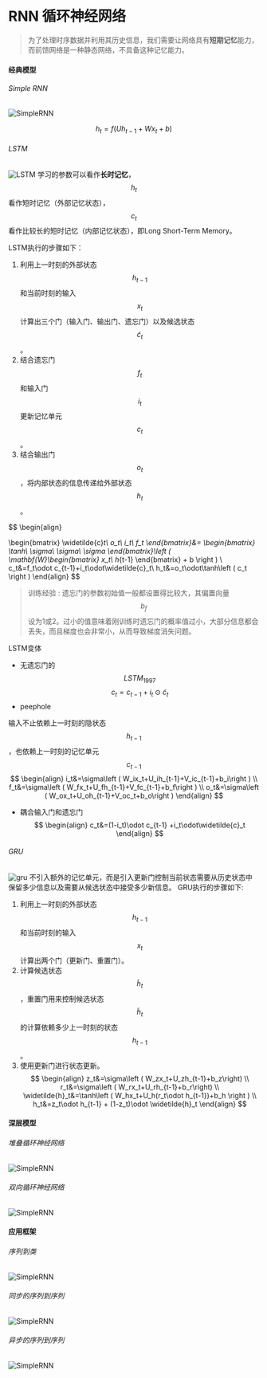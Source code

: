 # RNN 循环神经网络
> 为了处理时序数据并利用其历史信息，我们需要让网络具有**短期记忆**能力，而前馈网络是一种静态网络，不具备这种记忆能力。

#### 经典模型

###### Simple RNN
![SimpleRNN](img/rnn1.png)

$$
h_t=f(Uh_{t-1}+Wx_t+b)
$$

###### LSTM
![LSTM](img/lstm.png)
学习的参数可以看作**长时记忆**，$$h_t$$看作短时记忆（外部记忆状态），$$c_t$$看作比较长的短时记忆（内部记忆状态），即Long Short-Term Memory。

LSTM执行的步骤如下：
1. 利用上一时刻的外部状态$$h_{t-1}$$和当前时刻的输入$$x_t$$计算出三个门（输入门、输出门、遗忘门）以及候选状态$$\widetilde{c}_t$$。
2. 结合遗忘门$$f_t$$和输入门$$i_t$$更新记忆单元$$c_t$$。
3. 结合输出门$$o_t$$，将内部状态的信息传递给外部状态$$h_t$$。
 
$$
\begin{align}

\begin{bmatrix}
\widetilde{c}_t\\ 
o_t\\ 
i_t\\ 
f_t
\end{bmatrix}&= 
\begin{bmatrix}
\tanh\\ 
\sigma\\ 
\sigma\\ 
\sigma
\end{bmatrix}\left ( 
\mathbf{W}\begin{bmatrix}
x_t\\ 
h_{t-1}
\end{bmatrix} + b \right ) \\
c_t&=f_t\odot c_{t-1}+i_t\odot\widetilde{c}_t\\
h_t&=o_t\odot\tanh\left ( c_t \right )
\end{align}
$$

> 训练经验 : 遗忘门的参数初始值一般都设置得比较大，其偏置向量$$b_f$$设为1或2。过小的值意味着刚训练时遗忘门的概率值过小，大部分信息都会丢失，而且梯度也会非常小，从而导致梯度消失问题。

 LSTM变体
 * 无遗忘门的$$LSTM_{1997}$$
 $$
 c_t=c_{t-1}+i_t\odot\widetilde{c}_t
 $$
 * peephole
 
 输入不止依赖上一时刻的隐状态$$h_{t-1}$$，也依赖上一时刻的记忆单元$$c_{t-1}$$
 $$
 \begin{align}
 i_t&=\sigma\left ( W_ix_t+U_ih_{t-1}+V_ic_{t-1}+b_i\right ) \\
 f_t&=\sigma\left ( W_fx_t+U_fh_{t-1}+V_fc_{t-1}+b_f\right ) \\
 o_t&=\sigma\left ( W_ox_t+U_oh_{t-1}+V_oc_t+b_o\right ) 
 \end{align}
 $$
 
* 耦合输入门和遗忘门
$$
\begin{align}
c_t&=(1-i_t)\odot c_{t-1} +i_t\odot\widetilde{c}_t
\end{align}
$$

###### GRU
![gru](img/gru.png)
不引入额外的记忆单元，而是引入更新门控制当前状态需要从历史状态中保留多少信息以及需要从候选状态中接受多少新信息。
GRU执行的步骤如下:
1. 利用上一时刻的外部状态$$h_{t-1}$$和当前时刻的输入$$x_t$$计算出两个门（更新门、重置门）。
2. 计算候选状态$$\widetilde{h}_t$$，重置门用来控制候选状态$$\widetilde{h}_t$$的计算依赖多少上一时刻的状态$$h_{t-1}$$。
3. 使用更新门进行状态更新。 
$$
\begin{align}
z_t&=\sigma\left ( W_zx_t+U_zh_{t-1}+b_z\right) \\
r_t&=\sigma\left ( W_rx_t+U_rh_{t-1}+b_r\right) \\
\widetilde{h}_t&=\tanh\left ( W_hx_t+U_h(r_t\odot h_{t-1})+b_h \right ) \\
h_t&=z_t\odot h_{t-1} + (1-z_t)\odot \widetilde{h}_t
\end{align}
$$

#### 深层模型

###### 堆叠循环神经网络
![SimpleRNN](img/rnn5.png)

###### 双向循环神经网络
![SimpleRNN](img/rnn6.png)

#### 应用框架

###### 序列到类
![SimpleRNN](img/rnn2.png)

###### 同步的序列到序列
![SimpleRNN](img/rnn3.png)

###### 异步的序列到序列
![SimpleRNN](img/rnn4.png)